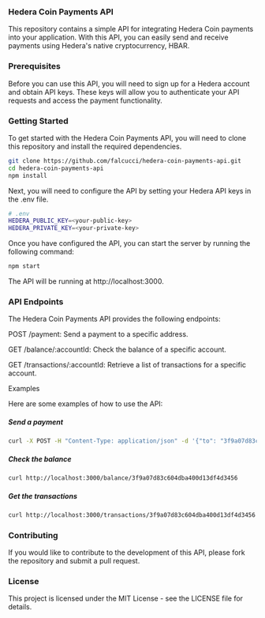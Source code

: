 ### Hedera Coin Payments API

This repository contains a simple API for integrating Hedera Coin payments into your application. With this API, you can easily send and receive payments using Hedera's native cryptocurrency, HBAR.

### Prerequisites

Before you can use this API, you will need to sign up for a Hedera account and obtain API keys. These keys will allow you to authenticate your API requests and access the payment functionality.

### Getting Started

To get started with the Hedera Coin Payments API, you will need to clone this repository and install the required dependencies.

```bash
git clone https://github.com/falcucci/hedera-coin-payments-api.git
cd hedera-coin-payments-api
npm install
```

Next, you will need to configure the API by setting your Hedera API keys in the .env file.

```bash
# .env
HEDERA_PUBLIC_KEY=<your-public-key>
HEDERA_PRIVATE_KEY=<your-private-key>
```

Once you have configured the API, you can start the server by running the following command:

```bash
npm start
```
The API will be running at http://localhost:3000.

### API Endpoints

The Hedera Coin Payments API provides the following endpoints:

POST /payment: Send a payment to a specific address.

GET /balance/:accountId: Check the balance of a specific account.

GET /transactions/:accountId: Retrieve a list of transactions for a specific account.

Examples

Here are some examples of how to use the API:

##### Send a payment
```bash
curl -X POST -H "Content-Type: application/json" -d '{"to": "3f9a07d83c604dba400d13df4d3456", "amount": 100}' http://localhost:3000/payment
```

##### Check the balance
```bash
curl http://localhost:3000/balance/3f9a07d83c604dba400d13df4d3456
```

##### Get the transactions
```bash
curl http://localhost:3000/transactions/3f9a07d83c604dba400d13df4d3456
```

### Contributing

If you would like to contribute to the development of this API, please fork the repository and submit a pull request.

### License

This project is licensed under the MIT License - see the LICENSE file for details.
